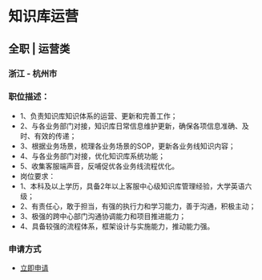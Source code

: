 
# 知识库运营
## 全职  |  运营类
### 浙江 - 杭州市

### 职位描述：
- 1、负责知识库知识体系的运营、更新和完善工作；
- 2、与各业务部门对接，知识库日常信息维护更新，确保各项信息准确、及时、有效的传递；
- 3、根据业务场景，梳理各业务场景的SOP，更新各业务线知识内容；
- 4、与各业务部门对接，优化知识库系统功能；
- 5、收集客服端声音，反哺促优各业务线流程优化。
- 岗位要求：
- 1、本科及以上学历，具备2年以上客服中心级知识库管理经验，大学英语六级；
- 2、有责任心，敢于担当，有强的执行力和学习能力，善于沟通，积极主动；
- 3、极强的跨中心部门沟通协调能力和项目推进能力；
- 4、具备较强的流程体系，框架设计与实施能力，推动能力强。
### 申请方式
- <a href="mailto:hr@tuya.com?subject=求职简历-知识库运营-来自GitHub">立即申请</a>